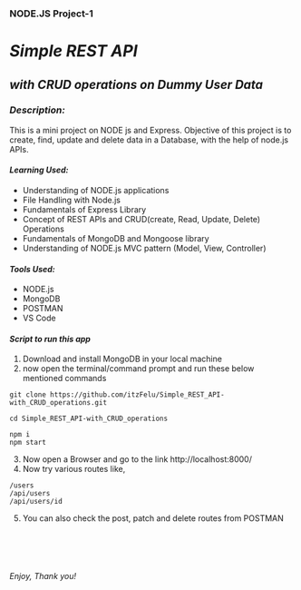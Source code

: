 ### NODE.JS Project-1
# *Simple REST API*
## *with CRUD operations on Dummy User Data*
### *Description:*
This is a mini project on NODE js and Express.
Objective of this project is to create, find, update and  delete data in a Database, with the help of node.js APIs.

#### *Learning Used:*
* Understanding of NODE.js applications
* File Handling with Node.js
* Fundamentals of Express Library
* Concept of REST APIs and CRUD(create, Read, Update, Delete) Operations
* Fundamentals of MongoDB and Mongoose library
* Understanding of NODE.js MVC pattern (Model, View, Controller)
#### *Tools Used:*
* NODE.js
* MongoDB
* POSTMAN
* VS Code

#### *Script to run this app*
1. Download and install MongoDB in your local machine
2. now open the terminal/command prompt and run these below mentioned commands
```
git clone https://github.com/itzFelu/Simple_REST_API-with_CRUD_operations.git

cd Simple_REST_API-with_CRUD_operations

npm i
npm start
```
3. Now open a Browser and go to the link
   http://localhost:8000/
4. Now try various routes like, 
```
/users
/api/users
/api/users/id
```
5. You can also check the post, patch and delete routes from POSTMAN

<br>
<br>
<br>

###### Enjoy, Thank you! 